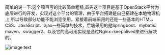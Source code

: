 简单的说一下:这个项目写的比较简单粗糙,首先这个项目是基于OpenStack平台为底层进行的开发，实现对这个平台的管理，由于平台搭建是自己搭建在本地物理机上,所以导致部分功能不能浏览使用。紧接着前端采用的还是一些基本的HTML、CSS、JavaScript、ajax一些简单的技术，后端采用的是Springboot、mybatis、maven、swagger2、以及它的高可用实现是通过Nginx+keepalived来进行解决的。

![image text](https://github.com/panguang/MyCloud/tree/master/photos/graduate/登录界面.png)
